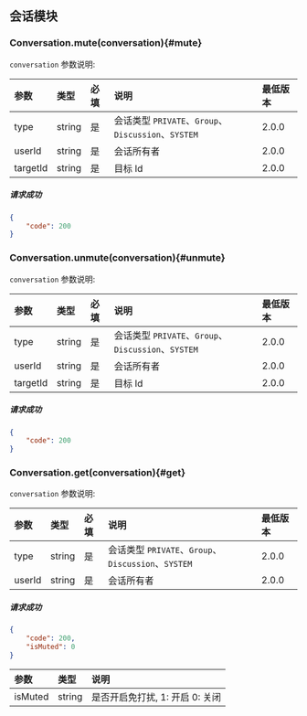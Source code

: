 ## 会话模块

### Conversation.mute(conversation){#mute}

`conversation` 参数说明:

| 参数   	 		|	类型		| 必填	| 说明 							|最低版本	|
| :----------------	|:--------	|:-----	|:------------------------------|:----- |
| type		  		| string 	| 	是 	| 会话类型 `PRIVATE`、`Group`、`Discussion`、`SYSTEM`| 2.0.0 |
| userId	  		| string 	| 	是 	| 会话所有者	| 2.0.0 |
| targetId	  		| string 	| 	是 	| 目标 Id | 2.0.0 |

##### 请求成功

```json
{
	"code": 200
}
```

### Conversation.unmute(conversation){#unmute}

`conversation` 参数说明:

| 参数   	 		|	类型		| 必填	| 说明 							|最低版本	|
| :----------------	|:--------	|:-----	|:------------------------------|:----- |
| type		  		| string 	| 	是 	| 会话类型 `PRIVATE`、`Group`、`Discussion`、`SYSTEM`| 2.0.0 |
| userId	  		| string 	| 	是 	| 会话所有者	| 2.0.0 |
| targetId	  		| string 	| 	是 	| 目标 Id | 2.0.0 |

##### 请求成功

```json
{
	"code": 200
}
```

### Conversation.get(conversation){#get}

`conversation` 参数说明:

| 参数   	 		|	类型		| 必填	| 说明 							|最低版本	|
| :----------------	|:--------	|:-----	|:------------------------------|:----- |
| type		  		| string 	| 	是 	| 会话类型 `PRIVATE`、`Group`、`Discussion`、`SYSTEM`| 2.0.0 |
| userId	  		| string 	| 	是 	| 会话所有者	| 2.0.0 |

##### 请求成功

```json
{
	"code": 200,
	"isMuted": 0
}
```
| 参数   	 |	类型		| 说明	
| :----------|:--------	|:-----	
|	isMuted	 |	string	| 是否开启免打扰, 1: 开启  0: 关闭
